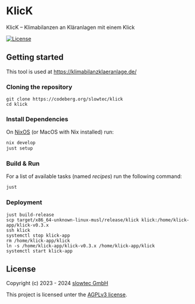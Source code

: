 # KlicK

KlicK – Klimabilanzen an Kläranlagen mit einem Klick

[![License](https://img.shields.io/badge/license-AGPLv3-blue.svg?style=flat)](https://codeberg.org/slowtec/klick/raw/branch/master/LICENSE)

## Getting started

This tool is used at https://klimabilanzklaeranlage.de/

### Cloning the repository

    git clone https://codeberg.org/slowtec/klick
    cd klick

### Install Dependencies

On [NixOS](https://nixos.org)
(or MacOS with Nix installed) run:

```sh
nix develop
just setup
```

### Build & Run

For a list of available tasks (named _recipes_) run the following command:

```sh
just
```

### Deployment

```shell
just build-release
scp target/x86_64-unknown-linux-musl/release/klick klick:/home/klick-app/klick-v0.3.x
ssh klick
systemctl stop klick-app
rm /home/klick-app/klick
ln -s /home/klick-app/klick-v0.3.x /home/klick-app/klick
systemctl start klick-app
```

## License

Copyright (c) 2023 - 2024 [slowtec GmbH](https://slowtec.de)

This project is licensed unter the [AGPLv3 license](https://www.gnu.org/licenses/agpl-3.0.html).
